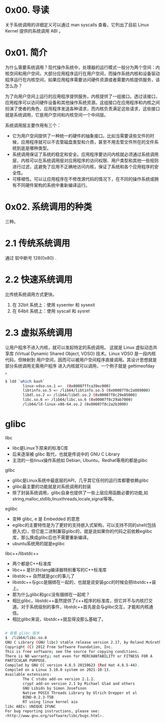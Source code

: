 # 0x00. 导读

关于系统调用的详细定义可以通过 man syscalls 查看，它列出了目前 Linux Kernel 提供的系统调用 ABI 。

# 0x01. 简介

为什么需要系统调用？现代操作系统中，处理器的运行模式一般分为两个空间：内核空间和用户空间，大部分应用程序运行在用户空间，而操作系统内核和设备驱动程序运行在内核空间，如果应用程序需要访问硬件资源或者需要内核提供服务，该怎么办？

为了向用户空间上运行的应用程序提供服务，内核提供了一组接口。透过该接口，应用程序可以访问硬件设备和其他操作系统资源。这组接口在应用程序和内核之间扮演了使者的角色，应用程序发送各种请求，而内核负责满足这些请求，这些接口就是系统调用，它是用户空间和内核空间一个中间层。

系统调用层主要作用有三个：

- 它为用户空间提供了一种统一的硬件的抽象接口。比如当需要读些文件的时候，应用程序就可以不去管磁盘类型和介质，甚至不用去管文件所在的文件系统到底是哪种类型。
- 系统调用保证了系统的稳定和安全。应用程序要访问内核就必须通过系统调用层，内核可以在系统调用层对应用程序的访问权限、用户类型和其他一些规则进行过滤，这避免了应用不正确地访问内核，保证了系统和各个应用程序的安全性。
- 可移植性。可以让应用程序在不修改源代码的情况下，在不同的操作系统或拥有不同硬件架构的系统中重新编译运行。

# 0x02. 系统调用的种类

三种。

# 2.1 传统系统调用

通过 软中断号 128(0x80) .

# 2.2 快速系统调用

比传统系统调用方式更快。
1. 在 32bit 系统上：使用 sysenter 和 sysexit
2. 在 64bit 系统上：使用 syscall 和 sysret

# 2.3 虚拟系统调用

让用户程序不进入内核，就可以发起特定的系统调用。
这就是 Linux 虚拟动态共享库 (Virtual Dynamic Shared Object, VDSO) 技术。Linux VDSO 是一段内核代码，但映射到 用户空间，因而可以被用户空间程序直接调用。其设计思想就是部分系统调用无需用户程序 进入内核就可以调用，一个例子就是 gettimeofday 。

```bash
$ ldd `which bash`
        linux-vdso.so.1 =>  (0x00007ffca39ec000)
        libtinfo.so.5 => /lib64/libtinfo.so.5 (0x00007f8c2a089000)
        libdl.so.2 => /lib64/libdl.so.2 (0x00007f8c29e85000)
        libc.so.6 => /lib64/libc.so.6 (0x00007f8c29ab7000)
        /lib64/ld-linux-x86-64.so.2 (0x00007f8c2a2b3000)
```

# glibc

libc

- libc是Linux下原来的标准C库
- 后来逐渐被 glibc 取代，也就是传说中的 GNU C Library
- 主流的一些linux操作系统如 Debian, Ubuntu，Redhat等用的都是glibc

glibc
- glibc是Linux系统中最底层的API，几乎其它任何的运行库都要依赖glibc
- glibc最主要的功能就是对系统调用的封装
- 除了封装系统调用，glibc自身也提供了一些上层应用函数必要的功能,如string,malloc,stdlib,linuxthreads,locale,signal等等。

eglibc
- 变种 glibc, e 是 Embedded 的意思
- eglibc的主要特性是为了更好的支持嵌入式架构，可以支持不同的shell(包括嵌入式)，但它是二进制兼容glibc的，就是说如果你的代码之前依赖eglibc库，那么换成glibc后也不需要重新编译。
- ubuntu系统用的就是eglibc

libc++/libstdc++
- 两个都是C++标准库
- libc++ 是针对clang编译器特别重写的C++标准库
- libstdc++ 自然就是gcc的事儿了
- libstdc++与gcc是捆绑在一起的，也就是说安装gcc的时候会把libstdc++装上。
- 那为什么glibc和gcc没有捆绑在一起呢？
- 相比glibc，libstdc++虽然提供了c++程序的标准库，但它并不与内核打交道。对于系统级别的事件，libstdc++首先是会与glibc交互，才能和内核通信。
- 相比glibc来说，libstdc++就显得没那么基础了。

## 

```bash
# 查看 glibc 版本
$  /lib64/libc.so.6
GNU C Library (GNU libc) stable release version 2.17, by Roland McGrath et al.
Copyright (C) 2012 Free Software Foundation, Inc.
This is free software; see the source for copying conditions.
There is NO warranty; not even for MERCHANTABILITY or FITNESS FOR A
PARTICULAR PURPOSE.
Compiled by GNU CC version 4.8.5 20150623 (Red Hat 4.8.5-44).
Compiled on a Linux 3.10.0 system on 2021-10-13.
Available extensions:
        The C stubs add-on version 2.1.2.
        crypt add-on version 2.1 by Michael Glad and others
        GNU Libidn by Simon Josefsson
        Native POSIX Threads Library by Ulrich Drepper et al
        BIND-8.2.3-T5B
        RT using linux kernel aio
libc ABIs: UNIQUE IFUNC
For bug reporting instructions, please see:
<http://www.gnu.org/software/libc/bugs.html>.
```